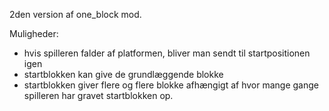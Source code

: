 2den version af one_block mod.

Muligheder:
- hvis spilleren falder af platformen, bliver man sendt til startpositionen igen
- startblokken kan give de grundlæggende blokke
- startblokken giver flere og flere blokke afhængigt af hvor mange gange spilleren har gravet startblokken op.